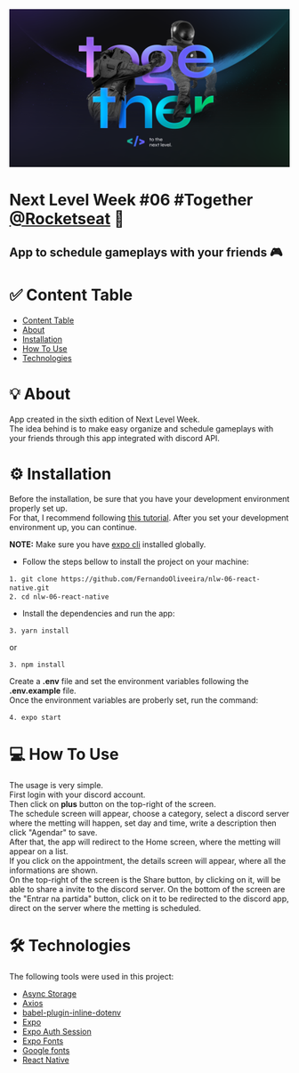 <img src="./assets/wallpaper.png"/>

# Next Level Week #06 #Together [@Rocketseat](https://github.com/Rocketseat) 🚀
## App to schedule gameplays with your friends 🎮

:white_check_mark: Content Table
===============================
<!--ts-->  
* [Content Table](#white_check_mark-content-table)
* [About](#bulb-about)
* [Installation](#gear-installation)
* [How To Use](#computer-how-to-use)
* [Technologies](#hammer_and_wrench-technologies)    
<!--te-->

# :bulb: About
App created in the sixth edition of Next Level Week. <br>
The idea behind is to make easy organize and schedule gameplays with your friends
through this app integrated with discord API.

# :gear: Installation
Before the installation, be sure that you have your development environment properly set up.  
For that, I recommend following [this tutorial](https://reactnative.dev/docs/environment-setup).
After you set your development environment up, you can continue.

**NOTE:** Make sure you have [expo cli](https://expo.io/tools#cli) installed globally.

* Follow the steps bellow to install the project on your machine:
```
1. git clone https://github.com/FernandoOliveeira/nlw-06-react-native.git
2. cd nlw-06-react-native
```
* Install the dependencies and run the app:
```
3. yarn install
```
or
```
3. npm install
```
Create a **.env** file and set the environment variables following the **.env.example** file. <br>
Once the environment variables are proberly set, run the command:
```
4. expo start
```
# :computer: How To Use
The usage is very simple. <br>
First login with your discord account.<br>
Then click on **plus** button on the top-right of the screen.<br>
The schedule screen will appear, choose a category, select a discord server where the metting will happen, set day and time, 
write a description then click "Agendar" to save. <br>
After that, the app will redirect to the Home screen, where the metting will appear on a list. <br>
If you click on the appointment, the details screen will appear, where all the informations are shown. <br>
On the top-right of the screen is the Share button, by clicking on it, will be able to share a invite to the discord server.
On the bottom of the screen are the "Entrar na partida" button, click on it to be redirected to the discord app, direct on the server where the metting is scheduled.

# :hammer_and_wrench: Technologies
The following tools were used in this project:
- [Async Storage](https://github.com/react-native-async-storage/async-storage)
- [Axios](https://github.com/axios/axios) 
- [babel-plugin-inline-dotenv](https://github.com/brysgo/babel-plugin-inline-dotenv#readme)
- [Expo](https://docs.expo.io/)
- [Expo Auth Session](https://docs.expo.io/versions/latest/sdk/auth-session/)
- [Expo Fonts](https://docs.expo.io/versions/latest/sdk/font/)
- [Google fonts](https://fonts.google.com/)
- [React Native](https://reactnative.dev/)


